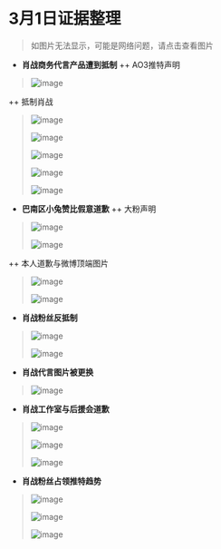 # 3月1日证据整理
>如图片无法显示，可能是网络问题，请点击查看图片
+ **肖战商务代言产品遭到抵制**
++ AO3推特声明
> ![image](https://github.com/Feb27HistoryMoment/XiaoZhanGate/blob/master/evidence0301/1.1.JPG)

++ 抵制肖战
> ![image](https://github.com/Feb27HistoryMoment/XiaoZhanGate/blob/master/evidence0301/1.png)
>
> ![image](https://github.com/Feb27HistoryMoment/XiaoZhanGate/blob/master/evidence0301/2.png)
>
> ![image](https://github.com/Feb27HistoryMoment/XiaoZhanGate/blob/master/evidence0301/2.5.PNG)
>
> ![image](https://github.com/Feb27HistoryMoment/XiaoZhanGate/blob/master/evidence0301/3.png)
>
> ![image](https://github.com/Feb27HistoryMoment/XiaoZhanGate/blob/master/evidence0301/8.png)

+ **巴南区小兔赞比假意道歉**
++ 大粉声明
> ![image](https://github.com/Feb27HistoryMoment/XiaoZhanGate/blob/master/evidence0301/4.png)
>
> ![image](https://github.com/Feb27HistoryMoment/XiaoZhanGate/blob/master/evidence0301/5.png)

++ 本人道歉与微博顶端图片
> ![image](https://github.com/Feb27HistoryMoment/XiaoZhanGate/blob/master/evidence0301/6.png)
>
> ![image](https://github.com/Feb27HistoryMoment/XiaoZhanGate/blob/master/evidence0301/7.png)

+ **肖战粉丝反抵制**
> ![image](https://github.com/Feb27HistoryMoment/XiaoZhanGate/blob/master/evidence0301/9.png)
>
> ![image](https://github.com/Feb27HistoryMoment/XiaoZhanGate/blob/master/evidence0301/10.png)

+ **肖战代言图片被更换**
> ![image](https://github.com/Feb27HistoryMoment/XiaoZhanGate/blob/master/evidence0301/11.png)

+ **肖战工作室与后援会道歉**
> ![image](https://github.com/Feb27HistoryMoment/XiaoZhanGate/blob/master/evidence0301/12.JPG)
>
> ![image](https://github.com/Feb27HistoryMoment/XiaoZhanGate/blob/master/evidence0301/13.JPG)
>
> ![image](https://github.com/Feb27HistoryMoment/XiaoZhanGate/blob/master/evidence0301/14.PNG)
+ **肖战粉丝占领推特趋势**
> ![image](https://github.com/Feb27HistoryMoment/XiaoZhanGate/blob/master/evidence0301/17.JPG)
>
> ![image](https://github.com/Feb27HistoryMoment/XiaoZhanGate/blob/master/evidence0301/15.JPG)
>
> ![image](https://github.com/Feb27HistoryMoment/XiaoZhanGate/blob/master/evidence0301/16.JPG)
